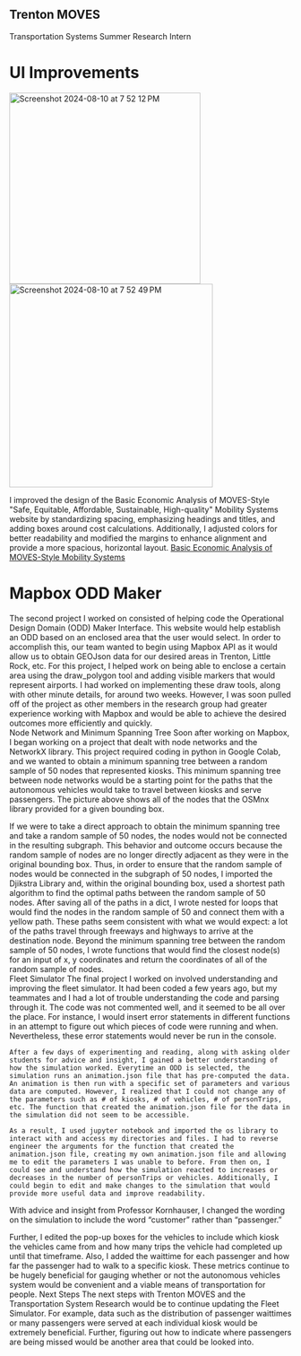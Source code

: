## Trenton MOVES

Transportation Systems Summer Research Intern

# UI Improvements

<img width="341" alt="Screenshot 2024-08-10 at 7 52 12 PM" src="https://github.com/user-attachments/assets/ce77e81a-9038-4d8d-af96-c5b1980a7e77">
<img width="363" alt="Screenshot 2024-08-10 at 7 52 49 PM" src="https://github.com/user-attachments/assets/e948efef-ef31-48c1-8cf9-707bba1f50e7">

I improved the design of the Basic Economic Analysis of MOVES-Style "Safe, Equitable, Affordable, Sustainable, High-quality" Mobility Systems website by standardizing spacing, emphasizing headings and titles, and adding boxes around cost calculations. Additionally, I adjusted colors for better readability and modified the margins to enhance alignment and provide a more spacious, horizontal layout.
[Basic Economic Analysis of MOVES-Style Mobility Systems](https://www.cartsmobility.com/blog/basic-economic-analysis-of-moves-style-mobility-systems)

# Mapbox ODD Maker
The second project I worked on consisted of helping code the Operational Design Domain (ODD) Maker Interface. This website would help establish an ODD based on an enclosed area that the user would select. In order to accomplish this, our team wanted to begin using Mapbox API as it would allow us to obtain GEOJson data for our desired areas in Trenton, Little Rock, etc. For this project, I helped work on being able to enclose a certain area using the draw_polygon tool and adding visible markers that would represent airports. 
I had worked on implementing these draw tools, along with other minute details, for around two weeks. However, I was soon pulled off of the project as other members in the research group had greater experience working with Mapbox and would be able to achieve the desired outcomes more efficiently and quickly.  
Node Network and Minimum Spanning Tree
Soon after working on Mapbox, I began working on a project that dealt with node networks and the NetworkX library. This project required coding in python in Google Colab, and we wanted to obtain a minimum spanning tree between a random sample of 50 nodes that represented kiosks. This minimum spanning tree between node networks would be a starting point for the paths that the autonomous vehicles would take to travel between kiosks and serve passengers. The picture above shows all of the nodes that the OSMnx library provided for a given bounding box. 

If we were to take a direct approach to obtain the minimum spanning tree and take a random sample of 50 nodes, the nodes would not be connected in the resulting subgraph. This behavior and outcome occurs because the random sample of nodes are no longer directly adjacent as they were in the original bounding box. Thus, in order to ensure that the random sample of nodes would be connected in the subgraph of 50 nodes, I imported the Djikstra Library and, within the original bounding box, used a shortest path algorithm to find the optimal paths between the random sample of 50 nodes. After saving all of the paths in a dict, I wrote nested for loops that would find the nodes in the random sample of 50 and connect them with a yellow path. These paths seem consistent with what we would expect: a lot of the paths travel through freeways and highways to arrive at the destination node. 
Beyond the minimum spanning tree between the random sample of 50 nodes, I wrote functions that would find the closest node(s) for an input of x, y coordinates and return the coordinates of all of the random sample of nodes.  
Fleet Simulator
The final project I worked on involved understanding and improving the fleet simulator. It had been coded a few years ago, but my teammates and I had a lot of trouble understanding the code and parsing through it. The code was not commented well, and it seemed to be all over the place. For instance, I would insert error statements in different functions in an attempt to figure out which pieces of code were running and when. Nevertheless, these error statements would never be run in the console. 
 
	After a few days of experimenting and reading, along with asking older students for advice and insight, I gained a better understanding of how the simulation worked. Everytime an ODD is selected, the simulation runs an animation.json file that has pre-computed the data. An animation is then run with a specific set of parameters and various data are computed. However, I realized that I could not change any of the parameters such as # of kiosks, # of vehicles, # of personTrips, etc. The function that created the animation.json file for the data in the simulation did not seem to be accessible. 

	As a result, I used jupyter notebook and imported the os library to interact with and access my directories and files. I had to reverse engineer the arguments for the function that created the animation.json file, creating my own animation.json file and allowing me to edit the parameters I was unable to before. From then on, I could see and understand how the simulation reacted to increases or decreases in the number of personTrips or vehicles. Additionally, I could begin to edit and make changes to the simulation that would provide more useful data and improve readability. 

With advice and insight from Professor Kornhauser, I changed the wording on the simulation to include the word “customer” rather than “passenger.”

Further, I edited the pop-up boxes for the vehicles to include which kiosk the vehicles came from and how many trips the vehicle had completed up until that timeframe. Also, I added the waittime for each passenger and how far the passenger had to walk to a specific kiosk. These metrics continue to be hugely beneficial for gauging whether or not the autonomous vehicles system would be convenient and a viable means of transportation for people.
Next Steps 
The next steps with Trenton MOVES and the Transportation System Research would be to continue updating the Fleet Simulator. For example, data such as the distribution of passenger waittimes or many passengers were served at each individual kiosk would be extremely beneficial. Further, figuring out how to indicate where passengers are being missed would be another area that could be looked into. 
